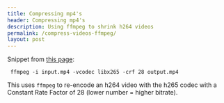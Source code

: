 ```yaml
---
title: Compressing mp4's
header: Compressing mp4's
description: Using ffmpeg to shrink h264 videos
permalink: /compress-videos-ffmpeg/
layout: post
---
```


Snippet from [this page](https://unix.stackexchange.com/questions/28803/how-can-i-reduce-a-videos-size-with-ffmpeg):

```
 ffmpeg -i input.mp4 -vcodec libx265 -crf 28 output.mp4
```

This uses `ffmpeg` to re-encode an h264 video with the h265 codec with a Constant Rate Factor of 28 (lower number = higher bitrate).
